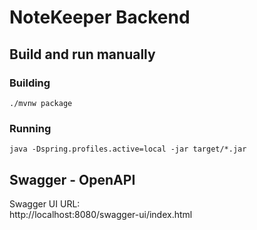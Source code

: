 # NoteKeeper Backend

## Build and run manually

### Building
```
./mvnw package
```

### Running
```
java -Dspring.profiles.active=local -jar target/*.jar  
```

## Swagger - OpenAPI

Swagger UI URL:\
http://localhost:8080/swagger-ui/index.html
